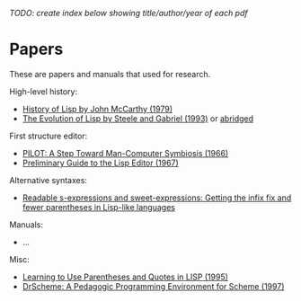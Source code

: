 _TODO: create index below showing title/author/year of each pdf_

# Papers

These are papers and manuals that used for research.

High-level history:

- [History of Lisp by John McCarthy (1979)](history-of-lisp-1979.pdf)
- [The Evolution of Lisp by Steele and Gabriel (1993)](HOPL2-Uncut.pdf) or [abridged](Hopl2.pdf)

First structure editor:

- [PILOT: A Step Toward Man-Computer Symbiosis (1966)](AITR-221.pdf)
- [Preliminary Guide to the Lisp Editor (1967)](W-21_LISP_Editor_Apr27.pdf)

Alternative syntaxes:

- [Readable s-expressions and sweet-expressions: Getting the infix fix and fewer parentheses in Lisp-like languages](wheeler2006.pdf)

Manuals:

- ...

Misc:

- [Learning to Use Parentheses and Quotes in LISP (1995)](davis1995.pdf)
- [DrScheme: A Pedagogic Programming Environment for Scheme (1997)](plilp97.pdf)
